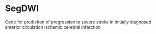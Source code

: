 # SegDWI
Code for prediction of progression to severe stroke in initially diagnosed anterior circulation ischemic cerebral infarction
